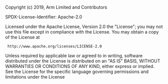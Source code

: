  Copyright (c) 2019, Arm Limited and Contributors

 SPDX-License-Identifier: Apache-2.0

 Licensed under the Apache License, Version 2.0 the "License";
 you may not use this file except in compliance with the License.
 You may obtain a copy of the License at

     http://www.apache.org/licenses/LICENSE-2.0

 Unless required by applicable law or agreed to in writing, software
 distributed under the License is distributed on an "AS IS" BASIS,
 WITHOUT WARRANTIES OR CONDITIONS OF ANY KIND, either express or implied.
 See the License for the specific language governing permissions and
 limitations under the License
